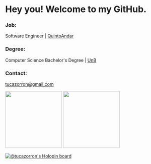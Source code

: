 # Hey you! Welcome to my GitHub.

### Job:

Software Engineer | [QuintoAndar](https://www.quintoandar.com.br)

### Degree:

Computer Science Bachelor's Degree | [UnB](https://www.unb.br)

### Contact:

tucazorron@gmail.com

<div>
  <img height="180em" src="https://github-readme-stats.vercel.app/api?username=tucazorron&show_icons=true&theme=dark&include_all_commits=true&count_private=true"/>
  <img height="180em" src="https://github-readme-stats.vercel.app/api/top-langs/?username=tucazorron&layout=compact&langs_count=6&theme=dark"/>
</div>

[![@tucazorron's Holopin board](https://holopin.io/api/user/board?user=tucazorron)](https://holopin.io/@tucazorron)
